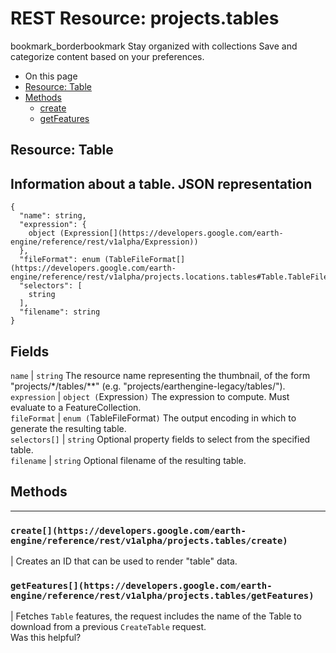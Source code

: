  
#  REST Resource: projects.tables
bookmark_borderbookmark Stay organized with collections  Save and categorize content based on your preferences.
  * On this page
  * [Resource: Table](https://developers.google.com/earth-engine/reference/rest/v1alpha/projects.tables#resource:-table)
  * [Methods](https://developers.google.com/earth-engine/reference/rest/v1alpha/projects.tables#methods)
    * [create](https://developers.google.com/earth-engine/reference/rest/v1alpha/projects.tables#create)
    * [getFeatures](https://developers.google.com/earth-engine/reference/rest/v1alpha/projects.tables#getfeatures)


## Resource: Table
Information about a table.
JSON representation  
---  
```
{
  "name": string,
  "expression": {
    object (Expression[](https://developers.google.com/earth-engine/reference/rest/v1alpha/Expression))
  },
  "fileFormat": enum (TableFileFormat[](https://developers.google.com/earth-engine/reference/rest/v1alpha/projects.locations.tables#Table.TableFileFormat)),
  "selectors": [
    string
  ],
  "filename": string
}
```
  
Fields  
---  
`name` |  `string` The resource name representing the thumbnail, of the form "projects/*/tables/**" (e.g. "projects/earthengine-legacy/tables/").  
`expression` |  `object (`Expression[](https://developers.google.com/earth-engine/reference/rest/v1alpha/Expression)`)` The expression to compute. Must evaluate to a FeatureCollection.  
`fileFormat` |  `enum (`TableFileFormat[](https://developers.google.com/earth-engine/reference/rest/v1alpha/projects.locations.tables#Table.TableFileFormat)`)` The output encoding in which to generate the resulting table.  
`selectors[]` |  `string` Optional property fields to select from the specified table.  
`filename` |  `string` Optional filename of the resulting table.  
## Methods  
---  
### `create[](https://developers.google.com/earth-engine/reference/rest/v1alpha/projects.tables/create)`
|  Creates an ID that can be used to render "table" data.  
### `getFeatures[](https://developers.google.com/earth-engine/reference/rest/v1alpha/projects.tables/getFeatures)`
|  Fetches `Table` features, the request includes the name of the Table to download from a previous `CreateTable` request.  
Was this helpful?
